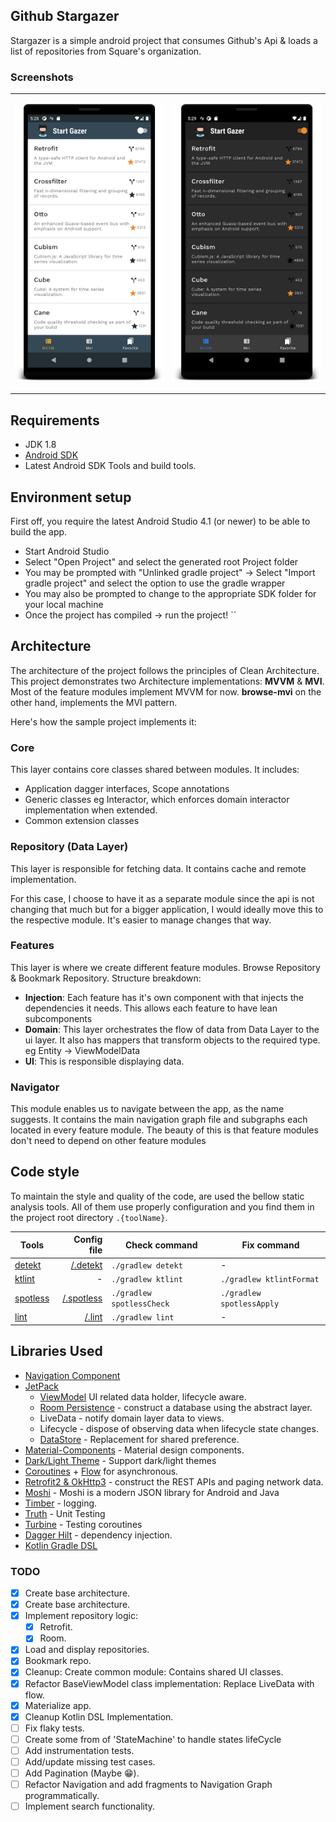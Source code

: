 Github Stargazer
--------------------
Stargazer is a simple android project that consumes Github's Api & loads a list of repositories from Square's organization.

### Screenshots


 <table>
  <td>
    <p align="center">
  <img src="https://github.com/c0de-wizard/github-stargazer/blob/main/art/LightTheme.png?raw=true" alt="Light Theme" width="250"/>
</p>
</td>
<td>
    <p align="center">
      <img src="https://github.com/c0de-wizard/github-stargazer/blob/main/art/DarkTheme.png?raw=true" alt="Dark Theme" width="250"/>
    </p>
  </td>

</tr>
</table>

## Requirements

* JDK 1.8
* [Android SDK](https://developer.android.com/studio/index.html)
* Latest Android SDK Tools and build tools.

## Environment setup

First off, you require the latest Android Studio 4.1 (or newer) to be able to build the app.


* Start Android Studio
* Select "Open Project" and select the generated root Project folder
* You may be prompted with "Unlinked gradle project" -> Select "Import gradle project" and select
the option to use the gradle wrapper
* You may also be prompted to change to the appropriate SDK folder for your local machine
* Once the project has compiled -> run the project!
``

## Architecture

The architecture of the project follows the principles of Clean Architecture. This project demonstrates two Architecture implementations: **MVVM** & **MVI**. Most of the feature modules implement MVVM for now. **browse-mvi** on the other hand, implements the MVI pattern.

Here's how the sample project implements it:

### Core

This layer contains core classes shared between modules. It includes:
- Application dagger interfaces, Scope annotations
- Generic classes eg Interactor, which enforces domain interactor implementation when extended.
- Common extension classes

### Repository (Data Layer)
This layer is responsible for fetching data. It contains cache and remote implementation.

For this case, I choose to have it as a separate module since the api is not changing that much but
for a bigger application, I would ideally move this to the respective module. It's easier to manage changes that way.

### Features
This layer is where we create different feature modules. Browse Repository & Bookmark Repository. Structure breakdown:

- **Injection**: Each feature has it's own component with that injects the dependencies it needs. This allows each feature to have lean subcomponents
- **Domain**: This layer orchestrates the flow of data from Data Layer to the ui layer. It also has mappers that transform objects to the required type. eg Entity -> ViewModelData
- **UI**: This is responsible displaying data.

### Navigator
This module enables us to navigate between the app, as the name suggests. It contains the main navigation graph file and subgraphs each located in every feature module. The beauty of this is that feature modules don't need to depend on other feature modules


## Code style

To maintain the style and quality of the code, are used the bellow static analysis tools. All of them use properly configuration and you find them in the project root directory `.{toolName}`.

| Tools  | Config file | Check command | Fix command |
|--------|------------:|---------------|-------------|
| [detekt](https://github.com/arturbosch/detekt) | [/.detekt](https://github.com/VMadalin/kotlin-sample-app/tree/master/.detekt) | `./gradlew detekt` | - |
| [ktlint](https://github.com/pinterest/ktlint) | - | `./gradlew ktlint` | `./gradlew ktlintFormat` |
| [spotless](https://github.com/diffplug/spotless) | [/.spotless](https://github.com/VMadalin/kotlin-sample-app/tree/master/.spotless) | `./gradlew spotlessCheck` | `./gradlew spotlessApply`
| [lint](https://developer.android.com/studio/write/lint) | [/.lint](https://github.com/VMadalin/kotlin-sample-app/tree/master/.lint) | `./gradlew lint` | - |


## Libraries Used
*   [Navigation Component](https://developer.android.com/guide/navigation/navigation-getting-started)
*   [JetPack](https://developer.android.com/jetpack)
    - [ViewModel](https://developer.android.com/topic/libraries/architecture/viewmodel) UI related data holder, lifecycle aware.
    - [Room Persistence]() - construct a database using the abstract layer.
    - LiveData - notify domain layer data to views.
    - Lifecycle - dispose of observing data when lifecycle state changes.
    - [DataStore](https://developer.android.com/topic/libraries/architecture/datastore) - Replacement for shared preference.
*   [Material-Components](https://github.com/material-components/material-components-android) - Material design components.
*   [Dark/Light Theme](https://developer.android.com/guide/topics/ui/look-and-feel/darktheme) - Support dark/light themes
*   [Coroutines](https://github.com/Kotlin/kotlinx.coroutines) + [Flow](https://kotlin.github.io/kotlinx.coroutines/kotlinx-coroutines-core/kotlinx.coroutines.flow/) for asynchronous.
*   [Retrofit2 & OkHttp3](https://github.com/square/retrofit) - construct the REST APIs and paging network data.
*   [Moshi](https://github.com/square/moshi) - Moshi is a modern JSON library for Android and Java
*   [Timber](https://github.com/JakeWharton/timber) - logging.
*   [Truth](https://github.com/google/truth) - Unit Testing
*   [Turbine](https://github.com/cashapp/turbine) - Testing coroutines
*   [Dagger Hilt](https://dagger.dev/hilt) - dependency injection.
*   [Kotlin Gradle DSL](https://guides.gradle.org/migrating-build-logic-from-groovy-to-kotlin)

### TODO

- [x] Create base architecture.
- [x] Create base architecture.
- [x] Implement repository logic:
    - [x] Retrofit.
    - [x] Room.
- [x] Load and display repositories.
- [x] Bookmark repo.
- [x] Cleanup: Create common module: Contains shared UI classes.
- [x] Refactor BaseViewModel class implementation: Replace LiveData with flow.
- [x] Materialize app.
- [x] Cleanup Kotlin DSL Implementation.
- [ ] Fix flaky tests.
- [ ] Create some from of 'StateMachine' to handle states lifeCycle
- [ ] Add instrumentation tests.
- [ ] Add/update missing test cases.
- [ ] Add Pagination (Maybe 😁).
- [ ] Refactor Navigation and add fragments to Navigation Graph programmatically.
- [ ] Implement search functionality.
